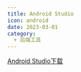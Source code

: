 ```yaml
---
title: Android Studio
icon: android
date: 2023-03-01
category:
  + 后端工具
---
```



[Android Studio下载](https://developer.android.google.cn/studio)